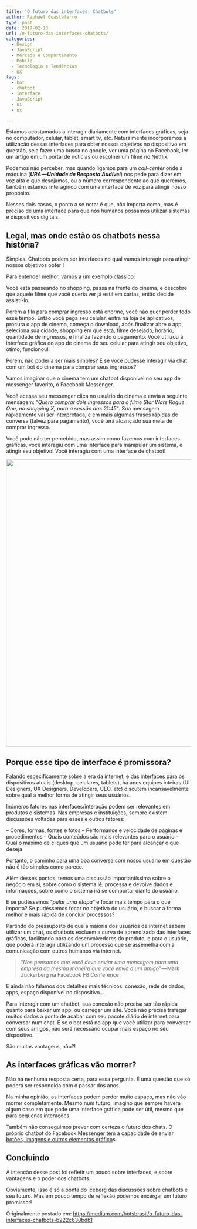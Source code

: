 ```yaml
---
title: 'O futuro das interfaces: Chatbots'
author: Raphael Guastaferro
type: post
date: 2017-02-13
url: /o-futuro-das-interfaces-chatbots/
categories:
  - Design
  - JavaScript
  - Mercado e Comportamento
  - Mobile
  - Tecnologia e Tendências
  - UX
tags:
  - bot
  - chatbot
  - interface
  - JavaScript
  - ui
  - ux

---
```

Estamos acostumados a interagir diariamente com interfaces gráficas, seja no computador, celular, tablet, smart tv, etc. Naturalmente incorporamos a utilização dessas interfaces para obter nossos objetivos no dispositivo em questão, seja fazer uma busca no google, ver uma página no Facebook, ler um artigo em um portal de notícias ou escolher um filme no Netflix.

Podemos não perceber, mas quando ligamos para um _call-center_ onde a máquina (**_URA — Unidade de Resposta Audível_**) nos pede para dizer em voz alta o que desejamos, ou o número correspondente ao que queremos, também estamos interagindo com uma interface de voz para atingir nosso propósito.

Nesses dois casos, o ponto a se notar é que, não importa como, mas é preciso de uma interface para que nós humanos possamos utilizar sistemas e dispositivos digitais.

## Legal, mas onde estão os chatbots nessa história?

Simples. Chatbots podem ser interfaces no qual vamos interagir para atingir nossos objetivos obter !

Para entender melhor, vamos a um exemplo clássico:

Você está passeando no shopping, passa na frente do cinema, e descobre que aquele filme que você queria ver já está em cartaz, então decide assistí-lo.

Porém a fila para comprar ingresso está enorme, você não quer perder todo esse tempo. Então você pega seu celular, entra na loja de aplicativos, procura o app de cinema, começa o download, após finalizar abre o app, seleciona sua cidade, shopping em que está, filme desejado, horário, quantidade de ingressos, e finaliza fazendo o pagamento. Você utilizou a interface gráfica do app de cinema do seu celular para atingir seu objetivo, ótimo, funcionou!

Porém, não poderia ser mais simples? E se você pudesse interagir via chat com um bot do cinema para comprar seus ingressos?

Vamos imaginar que o cinema tem um chatbot disponível no seu app de messenger favorito, o Facebook Messenger.

Você acessa seu messenger clica no usuário do cinema e envia a seguinte mensagem: &#8220;_Quero comprar dois ingressos para o filme Star Wars Rogue One, no shopping X, para a sessão das 21:45_&#8220;_._ Sua mensagem rapidamente vai ser interpretada, e em mais algumas frases rápidas de conversa (talvez para pagamento), você terá alcançado sua meta de comprar ingresso.

Você pode não ter percebido, mas assim como fazemos com interfaces gráficas, você interagiu com uma interface para manipular um sistema, e atingir seu objetivo! Você interagiu com uma interface de chatbot!

<img src="uploads/2017/02/cb2.jpg" alt="" width="626" height="782" />

## **Porque esse tipo de interface é promissora?**

Falando especificamente sobre a era da internet, e das interfaces para os dispositivos atuais (desktop, celulares, tablets), há anos equipes inteiras (UI Designers, UX Designers, Developers, CEO, etc) discutem incansavelmente sobre qual a melhor forma de atingir seus usuários.

Inúmeros fatores nas interfaces/interação podem ser relevantes em produtos e sistemas. Nas empresas e instituições, sempre existem discussões voltadas para esses e outros fatores:

&#8211; Cores, formas, fontes e fotos &#8211; Performance e velocidade de páginas e procedimentos &#8211; Quais conteúdos são mais relevantes para o usuário &#8211; Qual o máximo de cliques que um usuário pode ter para alcançar o que deseja

Portanto, o caminho para uma boa conversa com nosso usuário em questão não é tão simples como parece.

Além desses pontos, temos uma discussão importantíssima sobre o negócio em si, sobre como o sistema lê, processa e devolve dados e informações, sobre como o sistema irá se comportar diante do usuário.

E se pudéssemos &#8220;_pular uma etapa_&#8221; e focar mais tempo para o que importa? Se pudéssemos focar no objetivo do usuário, e buscar a forma melhor e mais rápida de concluir processos?

Partindo do pressuposto de que a maioria dos usuários de internet sabem utilizar um chat, os chatbots excluem a curva de aprendizado das interfaces gráficas, facilitando para os desenvolvedores do produto, e para o usuário, que poderá interagir utilizando um processo que se assemelha com a comunicação com outros humanos via internet.

> “_Nós pensamos que você deve enviar uma mensagem para uma empresa da mesma maneira que você envia a um amigo_” — Mark Zuckerberg na Facebook F8 Conference

E ainda não falamos dos detalhes mais técnicos: conexão, rede de dados, apps, espaço disponível no dispositivo…

Para interagir com um chatbot, sua conexão não precisa ser tão rápida quanto para baixar um app, ou carregar um site. Você não precisa trafegar muitos dados a ponto de acabar com seu pacote diário de internet para conversar num chat. E se o bot está no app que você utilizar para conversar com seus amigos, não será necessário ocupar mais espaço no seu dispositivo.

São muitas vantagens, não?!

## As interfaces gráficas vão morrer?

Não há nenhuma resposta certa, para essa pergunta. É uma questão que só poderá ser respondida com o passar dos anos.

Na minha opinião, as interfaces podem perder muito espaço, mas não vão morrer completamente. Mesmo num futuro, imagino que sempre haverá algum caso em que pode uma interface gráfica pode ser útil, mesmo que para pequenas interações.

Também não conseguimos prever com certeza o futuro dos chats. O próprio chatbot do Facebook Messenger tem a capacidade de enviar <a href="https://developers.facebook.com/docs/messenger-platform/product-overview" target="_blank" rel="nofollow noopener">botões, imagens e outros elementos gráfico</a>s.

## Concluindo

A intenção desse post foi refletir um pouco sobre interfaces, e sobre vantagens e o poder dos chatbots.

Obviamente, isso é só a ponta do iceberg das discussões sobre chatbots e seu futuro. Mas em pouco tempo de reflexão podemos enxergar um futuro promissor!

Originalmente postado em: <https://medium.com/botsbrasil/o-futuro-das-interfaces-chatbots-b222c638bdb1>
